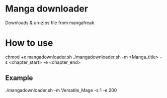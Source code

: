 # Manga downloader
Downloads & un-zips file from mangafreak

# How to use
chmod +x mangadownloader.sh
./mangadownloader.sh -m <Manga_title> -s <chapter_start> -e <chapter_end>

## Example
./mangadownloader.sh -m Versatile_Mage -s 1 -e 200
